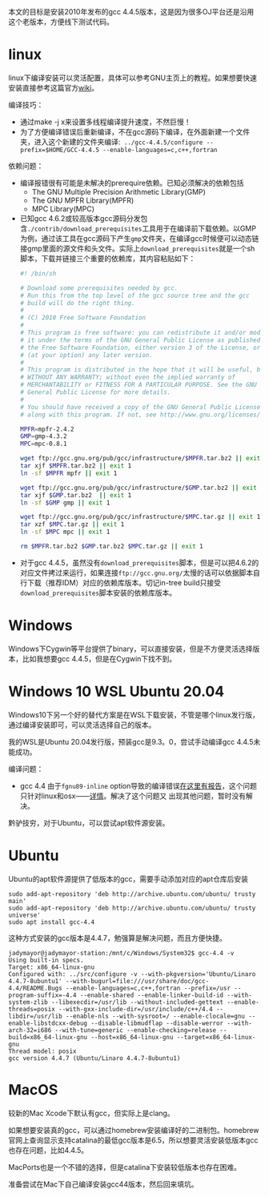 本文的目标是安装2010年发布的gcc 4.4.5版本，这是因为很多OJ平台还是沿用这个老版本，方便线下测试代码。

# linux

linux下编译安装可以灵活配置，具体可以参考GNU主页上的教程。如果想要快速安装直接参考这篇官方[wiki](https://gcc.gnu.org/wiki/InstallingGCC)。

编译技巧：

* 通过make -j x来设置多线程编译提升速度，不然巨慢！
* 为了方便编译错误后重新编译，不在gcc源码下编译，在外面新建一个文件夹，进入这个新建的文件夹编译:` ../gcc-4.4.5/configure --prefix=$HOME/GCC-4.4.5 --enable-languages=c,c++,fortran`

依赖问题：

* 编译报错很有可能是未解决的prerequire依赖。已知必须解决的依赖包括
  * The GNU Multiple Precision Arithmetic Library(GMP)
  * The GNU MPFR Library(MPFR)
  * MPC Library(MPC)
* 已知gcc 4.6.2或较高版本gcc源码分发包含`./contrib/download_prerequisites`工具用于在编译前下载依赖。以GMP为例，通过该工具在gcc源码下产生`gmp`文件夹，在编译gcc时候便可以动态链接gmp里面的源文件和头文件。实际上`download_prerequisites`就是一个sh脚本，下载并链接三个重要的依赖库，其内容粘贴如下：
    ```bash
    #! /bin/sh

    # Download some prerequisites needed by gcc.
    # Run this from the top level of the gcc source tree and the gcc
    # build will do the right thing.
    #
    # (C) 2010 Free Software Foundation
    #
    # This program is free software: you can redistribute it and/or modify
    # it under the terms of the GNU General Public License as published by
    # the Free Software Foundation, either version 3 of the License, or
    # (at your option) any later version.
    # 
    # This program is distributed in the hope that it will be useful, but
    # WITHOUT ANY WARRANTY; without even the implied warranty of
    # MERCHANTABILITY or FITNESS FOR A PARTICULAR PURPOSE. See the GNU
    # General Public License for more details.
    # 
    # You should have received a copy of the GNU General Public License
    # along with this program. If not, see http://www.gnu.org/licenses/.

    MPFR=mpfr-2.4.2
    GMP=gmp-4.3.2
    MPC=mpc-0.8.1

    wget ftp://gcc.gnu.org/pub/gcc/infrastructure/$MPFR.tar.bz2 || exit 1
    tar xjf $MPFR.tar.bz2 || exit 1
    ln -sf $MPFR mpfr || exit 1

    wget ftp://gcc.gnu.org/pub/gcc/infrastructure/$GMP.tar.bz2 || exit 1
    tar xjf $GMP.tar.bz2  || exit 1
    ln -sf $GMP gmp || exit 1

    wget ftp://gcc.gnu.org/pub/gcc/infrastructure/$MPC.tar.gz || exit 1
    tar xzf $MPC.tar.gz || exit 1
    ln -sf $MPC mpc || exit 1

    rm $MPFR.tar.bz2 $GMP.tar.bz2 $MPC.tar.gz || exit 1

    ```
* 对于gcc 4.4.5，虽然没有`download_prerequisites`脚本，但是可以把4.6.2的对应文件拷过来运行，如果连接`ftp://gcc.gnu.org/`太慢的话可以依据脚本自行下载（推荐IDM）对应的依赖库版本。切记in-tree build只接受`download_prerequisites`脚本安装的依赖库版本。


# Windows

Windows下Cygwin等平台提供了binary，可以直接安装，但是不方便灵活选择版本，比如我想要gcc 4.4.5，但是在Cygwin下找不到。

# Windows 10 WSL Ubuntu 20.04

Windows10下另一个好的替代方案是在WSL下载安装，不管是哪个linux发行版，通过编译安装即可，可以灵活选择自己的版本。

我的WSL是Ubuntu 20.04发行版，预装gcc是9.3。0，尝试手动编译gcc 4.4.5未能成功。

编译问题：
* gcc 4.4 由于`fgnu89-inline` option导致的编译错误[在这里有报告](https://stackoverflow.com/questions/34569458/error-occurred-compiling-gcc-from-source-code)，这个问题只针对linux和osx——[详情](https://scc.ustc.edu.cn/zlsc/chinagrid/intel/compiler_c/main_cls/GUID-AF34CAAE-5A51-4A8F-B417-A45AB48BE569.htm)。解决了这个问题又 出现其他问题，暂时没有解决。

黔驴技穷，对于Ubuntu，可以尝试apt软件源安装。

# Ubuntu

Ubuntu的apt软件源提供了低版本的gcc，需要手动添加对应的apt仓库后安装

```
sudo add-apt-repository 'deb http://archive.ubuntu.com/ubuntu/ trusty main'
sudo add-apt-repository 'deb http://archive.ubuntu.com/ubuntu/ trusty universe'
sudo apt install gcc-4.4
```

这种方式安装的gcc版本是4.4.7，勉强算是解决问题，而且方便快捷。

```
jadymayor@jadymayor-station:/mnt/c/Windows/System32$ gcc-4.4 -v
Using built-in specs.
Target: x86_64-linux-gnu
Configured with: ../src/configure -v --with-pkgversion='Ubuntu/Linaro 4.4.7-8ubuntu1' --with-bugurl=file:///usr/share/doc/gcc-4.4/README.Bugs --enable-languages=c,c++,fortran --prefix=/usr --program-suffix=-4.4 --enable-shared --enable-linker-build-id --with-system-zlib --libexecdir=/usr/lib --without-included-gettext --enable-threads=posix --with-gxx-include-dir=/usr/include/c++/4.4 --libdir=/usr/lib --enable-nls --with-sysroot=/ --enable-clocale=gnu --enable-libstdcxx-debug --disable-libmudflap --disable-werror --with-arch-32=i686 --with-tune=generic --enable-checking=release --build=x86_64-linux-gnu --host=x86_64-linux-gnu --target=x86_64-linux-gnu
Thread model: posix
gcc version 4.4.7 (Ubuntu/Linaro 4.4.7-8ubuntu1)
```

# MacOS

较新的Mac Xcode下默认有gcc，但实际上是clang。

如果想要安装真的gcc，可以通过homebrew安装编译好的二进制包。homebrew官网上查询显示支持catalina的最低gcc版本是6.5，所以想要灵活安装低版本gcc也存在问题，比如4.4.5。

MacPorts也是一个不错的选择，但是catalina下安装较低版本也存在困难。

准备尝试在Mac下自己编译安装gcc44版本，然后回来填坑。

